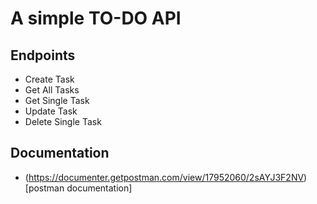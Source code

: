 
# A simple TO-DO API

## Endpoints
- Create Task
- Get All Tasks
- Get Single Task
- Update Task
- Delete Single Task


## Documentation
- (https://documenter.getpostman.com/view/17952060/2sAYJ3F2NV)[postman documentation]


